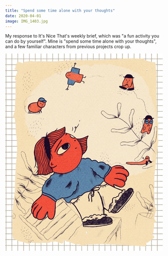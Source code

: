 ```yaml
---
title: "Spend some time alone with your thoughts"
date: 2020-04-01
image: IMG_1403.jpg
---
```


My response to It's Nice That's weekly brief, which was "a fun activity you can do by yourself". Mine is "spend some time alone with your thoughts", and a few familiar characters from previous projects crop up.

![Alone with your thoughts illustration](IMG_1403.jpg)